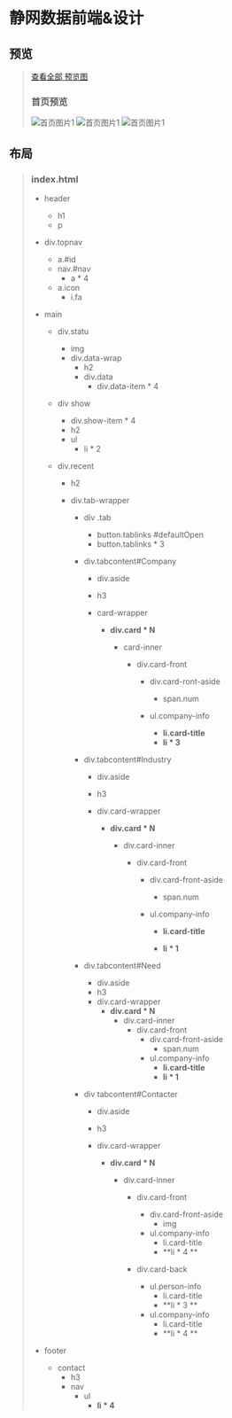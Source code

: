 # 静网数据前端&设计

## 预览
> [查看全部 预览图](http://https://github.com/jingwangnet/jingwangnet-frontend/tree/master/screen_shot  "查看所有预览图")  
> ### 首页预览
>
> ![首页图片1](screen_shot/index/index-3.png)
> ![首页图片1](screen_shot/index/index-6.png)
> ![首页图片1](screen_shot/index/index-7.png)

## 布局

> ### index.html
> * header
>    * h1
>    * p
>
> * div.topnav
>    * a.\#id
>    * nav.\#nav
>        * a \* 4
>    * a.icon
>        * i.fa
>
> * main 
>
>    * div.statu
>      * img
>      * div.data-wrap
>        * h2
>        * div.data
>          * div.data-item \* 4
>
>    * div show
>
>      *  div.show-item * 4
>        * h2 
>        * ul
>          * li \* 2
>
>    * div.recent
>
>      * h2 
>
>      * div.tab-wrapper
>
>        * div .tab
>
>          * button.tablinks \#defaultOpen
>          * button.tablinks \* 3
>
>        * div.tabcontent#Company
>
>          * div.aside
>
>          * h3
>
>          * card-wrapper
>
>            * **div.card \* N**
>
>              * card-inner
>
>                * div.card-front
>
>                     * div.card-ront-aside
>                         *  span.num
>
>                     * ul.company-info
>                         * **li.card-title** 
>                         * **li \* 3**
>
>        * div.tabcontent#Industry
>
>          * div.aside
>
>          * h3
>
>          * div.card-wrapper
>
>            * **div.card \* N**
>
>              * div.card-inner
>
>                * div.card-front
>
>                  * div.card-front-aside
>
>                    * span.num
>
>                  * ul.company-info
>
>                    * **li.card-title** 
>
>                    * **li \* 1**
>
>        * div.tabcontent#Need
>
>          * div.aside
>          * h3
>          * div.card-wrapper
>            * **div.card \* N**
>              * div.card-inner
>                * div.card-front
>                  * div.card-front-aside
>                    * span.num
>                  * ul.company-info
>                    * **li.card-title** 
>                    * **li \* 1**
>
>        * div tabcontent#Contacter
>
>          * div.aside
>
>          * h3
>
>          * div.card-wrapper
>
>            * **div.card \* N**
>
>              * div.card-inner
>
>                * div.card-front
>
>                  * div.card-front-aside
>                    * img 
>                  * ul.company-info
>                    * li.card-title
>                    * **li \* 4 **
>
>                * div.card-back
>
>                  * ul.person-info
>                    * li.card-title
>                    * **li \* 3 **
>                  * ul.company-info
>                    * li.card-title
>                    * **li \* 4 **
>
>                  
>
> * footer
>
>    * contact
>      * h3
>      * nav
>        * ul
>          * **li \* 4**
>
> 

